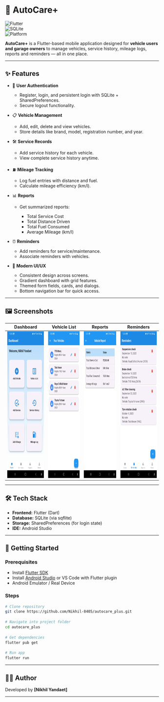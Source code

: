 # 🚗 AutoCare+

![Flutter](https://img.shields.io/badge/Flutter-3.x-blue?logo=flutter)  
![SQLite](https://img.shields.io/badge/Database-SQLite-lightgrey?logo=sqlite)  
![Platform](https://img.shields.io/badge/Platform-Android-green?logo=android)

**AutoCare+** is a Flutter-based mobile application designed for **vehicle users and garage owners** to manage vehicles, service history, mileage logs, reports and reminders — all in one place.

---

## ✨ Features

* 👤 **User Authentication**

    * Register, login, and persistent login with SQLite + SharedPreferences.
    * Secure logout functionality.

* 📋 **Vehicle Management**

    * Add, edit, delete and view vehicles.
    * Store details like brand, model, registration number, and year.

* 🛠 **Service Records**

    * Add service history for each vehicle.
    * View complete service history anytime.

* ⛽ **Mileage Tracking**

    * Log fuel entries with distance and fuel.
    * Calculate mileage efficiency (km/l).

* 📊 **Reports**

    * Get summarized reports:

        * Total Service Cost
        * Total Distance Driven
        * Total Fuel Consumed
        * Average Mileage (km/l)

* ⏰ **Reminders**

    * Add reminders for service/maintenance.
    * Associate reminders with vehicles.

* 🎨 **Modern UI/UX**

    * Consistent design across screens.
    * Gradient dashboard with grid features.
    * Themed form fields, cards, and dialogs.
    * Bottom navigation bar for quick access.

---

## 🖼️ Screenshots

| Dashboard | Vehicle List | Reports | Reminders |
|-----------|--------------|---------|-----------|
| <a href="screenshots/Dashboard.jpg"><img src="screenshots/Dashboard.jpg" width="240" height="480" alt="Dashboard"/></a> | <a href="screenshots/Vehicle_List.jpg"><img src="screenshots/Vehicle_List.jpg" width="240" height="480" alt="Vehicle List"/></a> | <a href="screenshots/Vehicle_Report.jpg"><img src="screenshots/Vehicle_Report.jpg" width="240" height="480" alt="Reports"/></a> | <a href="screenshots/Reminders.jpg"><img src="screenshots/Reminders.jpg" width="240" height="480" alt="Reminders"/></a> |

---

## 🛠 Tech Stack

* **Frontend:** Flutter (Dart)
* **Database:** SQLite (via sqflite)
* **Storage:** SharedPreferences (for login state)
* **IDE:** Android Studio 

---

## 🚀 Getting Started

### Prerequisites

* Install [Flutter SDK](https://flutter.dev/docs/get-started/install)
* Install [Android Studio](https://developer.android.com/studio) or VS Code with Flutter plugin
* Android Emulator / Real Device

### Steps

```bash
# Clone repository
git clone https://github.com/Nikhil-8405/autocare_plus.git

# Navigate into project folder
cd autocare_plus

# Get dependencies
flutter pub get

# Run app
flutter run
```

---

## 👨‍💻 Author

Developed by **\[Nikhil Yandaet]**

---
